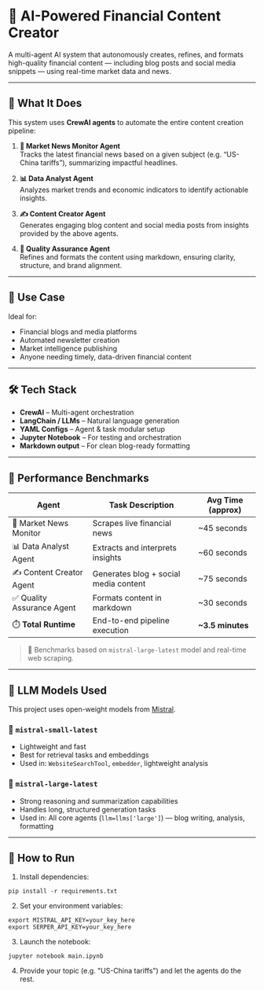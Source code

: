 # 🧠 AI-Powered Financial Content Creator

A multi-agent AI system that autonomously creates, refines, and formats high-quality financial content — including blog posts and social media snippets — using real-time market data and news.

---

## 🚀 What It Does

This system uses **CrewAI agents** to automate the entire content creation pipeline:

1. **📡 Market News Monitor Agent**  
   Tracks the latest financial news based on a given subject (e.g. “US-China tariffs”), summarizing impactful headlines.

2. **📊 Data Analyst Agent**  
   Analyzes market trends and economic indicators to identify actionable insights.

3. **✍️ Content Creator Agent**  
   Generates engaging blog content and social media posts from insights provided by the above agents.

4. **🧐 Quality Assurance Agent**  
   Refines and formats the content using markdown, ensuring clarity, structure, and brand alignment.

---

## 💼 Use Case

Ideal for:
- Financial blogs and media platforms
- Automated newsletter creation
- Market intelligence publishing
- Anyone needing timely, data-driven financial content

---


## 🛠️ Tech Stack

- **CrewAI** – Multi-agent orchestration
- **LangChain / LLMs** – Natural language generation
- **YAML Configs** – Agent & task modular setup
- **Jupyter Notebook** – For testing and orchestration
- **Markdown output** – For clean blog-ready formatting

---


## 🧪 Performance Benchmarks

| Agent                      | Task Description                        | Avg Time (approx) |
|---------------------------|-----------------------------------------|-------------------|
| 📡 Market News Monitor     | Scrapes live financial news             | ~45 seconds       |
| 📊 Data Analyst Agent      | Extracts and interprets insights        | ~60 seconds       |
| ✍️ Content Creator Agent   | Generates blog + social media content   | ~75 seconds       |
| ✅ Quality Assurance Agent | Formats content in markdown             | ~30 seconds       |
| ⏱️ **Total Runtime**       | End-to-end pipeline execution           | **~3.5 minutes**  |

> 🧠 Benchmarks based on `mistral-large-latest` model and real-time web scraping.

---


## 🤖 LLM Models Used

This project uses open-weight models from [Mistral](https://mistral.ai/).

### 🔹 `mistral-small-latest`
- Lightweight and fast
- Best for retrieval tasks and embeddings
- Used in: `WebsiteSearchTool`, `embedder`, lightweight analysis

### 🔹 `mistral-large-latest`
- Strong reasoning and summarization capabilities
- Handles long, structured generation tasks
- Used in: All core agents (`llm=llms['large']`) — blog writing, analysis, formatting


---


## 🧪 How to Run

1. Install dependencies:

```
pip install -r requirements.txt
```
2. Set your environment variables:

```
export MISTRAL_API_KEY=your_key_here
export SERPER_API_KEY=your_key_here
```
3. Launch the notebook:
```
jupyter notebook main.ipynb
```
4. Provide your topic (e.g. "US-China tariffs") and let the agents do the rest.
